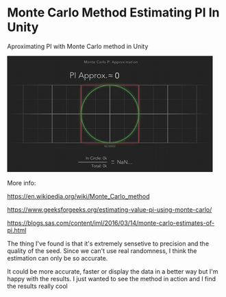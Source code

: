 # Monte Carlo Method Estimating PI In Unity
Aproximating PI with Monte Carlo method in Unity

![gif](ss.gif)

More info:

https://en.wikipedia.org/wiki/Monte_Carlo_method

https://www.geeksforgeeks.org/estimating-value-pi-using-monte-carlo/

https://blogs.sas.com/content/iml/2016/03/14/monte-carlo-estimates-of-pi.html


The thing I've found is that it's extremely sensetive to precision and the quality of the seed. Since we can't use real randomness, I think the estimation can only be so accurate.

It could be more accurate, faster or display the data in a better way but I'm happy with the results. I just wanted to see the method in action and I find the results really cool
